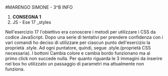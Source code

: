 #MARENGO SIMONE - 3^B INFO
1. **CONSEGNA 1**
  1. JS - Ese 17 _styles
  
Nell'esercizio 17 l'obiettivo era conoscere i metodi per utilizzare i CSS da codice JavaScript. Dopo una serie di tentativi per
prendere confidenza con i vari comandi ho deciso di utilizzare per ciascun punto dell'esercizio la proprietà .style. Ad ogni 
puntatore, quindi, segue  .style.(proprietà CSS necessaria). I bottoni Cambia colore e cambia bordo funzionano ma al primo click
non succede nulla. Per quanto riguarda le 3 immagini da inserire nel box ho utilizzato un passaggio di parametri ma attualmente non
funziona.
  

